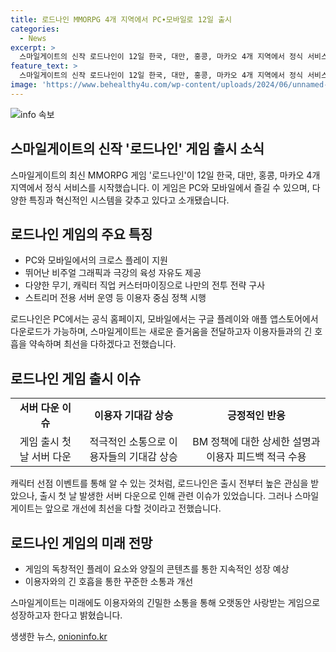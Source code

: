 ```yaml
---
title: 로드나인 MMORPG 4개 지역에서 PC∙모바일로 12일 출시
categories:
  - News
excerpt: >
  스마일게이트의 신작 로드나인이 12일 한국, 대만, 홍콩, 마카오 4개 지역에서 정식 서비스를 시작했다. 이 MMORPG는 PC와 모바일 크로스 플레이를 지원하며, 고도의 육성 자유도와 혁신적인 전투 및 성장 시스템을 갖췄다. 게임의 특징으로는 뛰어난 비주얼 그래픽, 다양한 무기와 캐릭터 직업 커스터마이징, 그리고 스트리머 전용 서버 등이 있다. 이용자들의 기대를 높이기 위해 적극적인 소통을 통해 긍정적인 반응을 얻었으며, 앞으로 양질의 콘텐츠와 이용자들과의 소통을 통해 계속 발전해 나갈 예정이다.
feature_text: >
  스마일게이트의 신작 로드나인이 12일 한국, 대만, 홍콩, 마카오 4개 지역에서 정식 서비스를 시작했다. 이 MMORPG는 PC와 모바일 크로스 플레이를 지원하며, 고도의 육성 자유도와 혁신적인 전투 및 성장 시스템을 갖췄다. 게임의 특징으로는 뛰어난 비주얼 그래픽, 다양한 무기와 캐릭터 직업 커스터마이징, 그리고 스트리머 전용 서버 등이 있다. 이용자들의 기대를 높이기 위해 적극적인 소통을 통해 긍정적인 반응을 얻었으며, 앞으로 양질의 콘텐츠와 이용자들과의 소통을 통해 계속 발전해 나갈 예정이다.
image: 'https://www.behealthy4u.com/wp-content/uploads/2024/06/unnamed-file.png'
---
```


<p><img src="https://www.behealthy4u.com/wp-content/uploads/2024/06/unnamed-file.png" alt="info 속보" /></p>

<h2>스마일게이트의 신작 '로드나인' 게임 출시 소식</h2>

<p data-ke-size="size16">스마일게이트의 최신 MMORPG 게임 '로드나인'이 12일 한국, 대만, 홍콩, 마카오 4개 지역에서 정식 서비스를 시작했습니다. 이 게임은 PC와 모바일에서 즐길 수 있으며, 다양한 특징과 혁신적인 시스템을 갖추고 있다고 소개됐습니다.</p>

<h2 data-ke-size="size26">로드나인 게임의 주요 특징</h2>

<ul>
  <li>PC와 모바일에서의 크로스 플레이 지원</li>
  <li>뛰어난 비주얼 그래픽과 극강의 육성 자유도 제공</li>
  <li>다양한 무기, 캐릭터 직업 커스터마이징으로 나만의 전투 전략 구사</li>
  <li>스트리머 전용 서버 운영 등 이용자 중심 정책 시행</li>
</ul>

<p data-ke-size="size16">로드나인은 PC에서는 공식 홈페이지, 모바일에서는 구글 플레이와 애플 앱스토어에서 다운로드가 가능하며, 스마일게이트는 새로운 즐거움을 전달하고자 이용자들과의 긴 호흡을 약속하며 최선을 다하겠다고 전했습니다.</p>

<h2 data-ke-size="size26">로드나인 게임 출시 이슈</h2>

<table>
  <tr>
    <td style="text-align: center; height: 17px;"><b>서버 다운 이슈</b></td>
    <td style="text-align: center; height: 17px;"><b>이용자 기대감 상승</b></td>
    <td style="text-align: center; height: 17px;"><b>긍정적인 반응</b></td>
  </tr>
  <tr>
    <td style="text-align: center; height: 17px;">게임 출시 첫 날 서버 다운</td>
    <td style="text-align: center; height: 17px;">적극적인 소통으로 이용자들의 기대감 상승</td>
    <td style="text-align: center; height: 17px;">BM 정책에 대한 상세한 설명과 이용자 피드백 적극 수용</td>
  </tr>
</table>

<p data-ke-size="size16">캐릭터 선점 이벤트를 통해 알 수 있는 것처럼, 로드나인은 출시 전부터 높은 관심을 받았으나, 출시 첫 날 발생한 서버 다운으로 인해 관련 이슈가 있었습니다. 그러나 스마일게이트는 앞으로 개선에 최선을 다할 것이라고 전했습니다.</p>

<h2 data-ke-size="size26">로드나인 게임의 미래 전망</h2>

<ul>
  <li>게임의 독창적인 플레이 요소와 양질의 콘텐츠를 통한 지속적인 성장 예상</li>
  <li>이용자와의 긴 호흡을 통한 꾸준한 소통과 개선</li>
</ul>

<p data-ke-size="size16">스마일게이트는 미래에도 이용자와의 긴밀한 소통을 통해 오랫동안 사랑받는 게임으로 성장하고자 한다고 밝혔습니다.</p>
생생한 뉴스, <a href="https://onioninfo.kr" rel="dofollow">onioninfo.kr</a>


